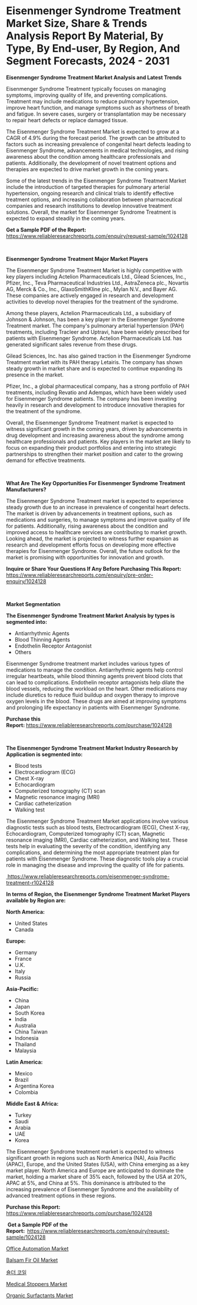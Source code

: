 <p><h1>Eisenmenger Syndrome Treatment Market Size, Share & Trends Analysis Report By Material, By Type, By End-user, By Region, And Segment Forecasts, 2024 - 2031</h1></p><p><strong>Eisenmenger Syndrome Treatment Market Analysis and Latest Trends</strong></p>
<p><p>Eisenmenger Syndrome Treatment typically focuses on managing symptoms, improving quality of life, and preventing complications. Treatment may include medications to reduce pulmonary hypertension, improve heart function, and manage symptoms such as shortness of breath and fatigue. In severe cases, surgery or transplantation may be necessary to repair heart defects or replace damaged tissue.</p><p>The Eisenmenger Syndrome Treatment Market is expected to grow at a CAGR of 4.9% during the forecast period. The growth can be attributed to factors such as increasing prevalence of congenital heart defects leading to Eisenmenger Syndrome, advancements in medical technologies, and rising awareness about the condition among healthcare professionals and patients. Additionally, the development of novel treatment options and therapies are expected to drive market growth in the coming years.</p><p>Some of the latest trends in the Eisenmenger Syndrome Treatment Market include the introduction of targeted therapies for pulmonary arterial hypertension, ongoing research and clinical trials to identify effective treatment options, and increasing collaboration between pharmaceutical companies and research institutions to develop innovative treatment solutions. Overall, the market for Eisenmenger Syndrome Treatment is expected to expand steadily in the coming years.</p></p>
<p><strong>Get a Sample PDF of the Report:&nbsp;</strong> <a href="https://www.reliableresearchreports.com/enquiry/request-sample/1024128">https://www.reliableresearchreports.com/enquiry/request-sample/1024128</a></p>
<p>&nbsp;</p>
<p><strong>Eisenmenger Syndrome Treatment Major Market Players</strong></p>
<p><p>The Eisenmenger Syndrome Treatment Market is highly competitive with key players including Actelion Pharmaceuticals Ltd., Gilead Sciences, Inc., Pfizer, Inc., Teva Pharmaceutical Industries Ltd., AstraZeneca plc., Novartis AG, Merck & Co., Inc., GlaxoSmithKline plc., Mylan N.V., and Bayer AG. These companies are actively engaged in research and development activities to develop novel therapies for the treatment of the syndrome.</p><p>Among these players, Actelion Pharmaceuticals Ltd., a subsidiary of Johnson & Johnson, has been a key player in the Eisenmenger Syndrome Treatment market. The company's pulmonary arterial hypertension (PAH) treatments, including Tracleer and Uptravi, have been widely prescribed for patients with Eisenmenger Syndrome. Actelion Pharmaceuticals Ltd. has generated significant sales revenue from these drugs.</p><p>Gilead Sciences, Inc. has also gained traction in the Eisenmenger Syndrome Treatment market with its PAH therapy Letairis. The company has shown steady growth in market share and is expected to continue expanding its presence in the market.</p><p>Pfizer, Inc., a global pharmaceutical company, has a strong portfolio of PAH treatments, including Revatio and Adempas, which have been widely used for Eisenmenger Syndrome patients. The company has been investing heavily in research and development to introduce innovative therapies for the treatment of the syndrome.</p><p>Overall, the Eisenmenger Syndrome Treatment market is expected to witness significant growth in the coming years, driven by advancements in drug development and increasing awareness about the syndrome among healthcare professionals and patients. Key players in the market are likely to focus on expanding their product portfolios and entering into strategic partnerships to strengthen their market position and cater to the growing demand for effective treatments.</p></p>
<p>&nbsp;</p>
<p><strong>What Are The Key Opportunities For Eisenmenger Syndrome Treatment Manufacturers?</strong></p>
<p><p>The Eisenmenger Syndrome Treatment market is expected to experience steady growth due to an increase in prevalence of congenital heart defects. The market is driven by advancements in treatment options, such as medications and surgeries, to manage symptoms and improve quality of life for patients. Additionally, rising awareness about the condition and improved access to healthcare services are contributing to market growth. Looking ahead, the market is projected to witness further expansion as research and development efforts focus on developing more effective therapies for Eisenmenger Syndrome. Overall, the future outlook for the market is promising with opportunities for innovation and growth.</p></p>
<p><strong>Inquire or Share Your Questions If Any Before Purchasing This Report:</strong> <a href="https://www.reliableresearchreports.com/enquiry/pre-order-enquiry/1024128">https://www.reliableresearchreports.com/enquiry/pre-order-enquiry/1024128</a></p>
<p>&nbsp;</p>
<p><strong>Market Segmentation</strong></p>
<p><strong>The Eisenmenger Syndrome Treatment Market Analysis by types is segmented into:</strong></p>
<p><ul><li>Antiarrhythmic Agents</li><li>Blood Thinning Agents</li><li>Endothelin Receptor Antagonist</li><li>Others</li></ul></p>
<p><p>Eisenmenger Syndrome treatment market includes various types of medications to manage the condition. Antiarrhythmic agents help control irregular heartbeats, while blood thinning agents prevent blood clots that can lead to complications. Endothelin receptor antagonists help dilate the blood vessels, reducing the workload on the heart. Other medications may include diuretics to reduce fluid buildup and oxygen therapy to improve oxygen levels in the blood. These drugs are aimed at improving symptoms and prolonging life expectancy in patients with Eisenmenger Syndrome.</p></p>
<p><strong>Purchase this Report:&nbsp;</strong><a href="https://www.reliableresearchreports.com/purchase/1024128">https://www.reliableresearchreports.com/purchase/1024128</a></p>
<p>&nbsp;</p>
<p><strong>The Eisenmenger Syndrome Treatment Market Industry Research by Application is segmented into:</strong></p>
<p><ul><li>Blood tests</li><li>Electrocardiogram (ECG)</li><li>Chest X-ray</li><li>Echocardiogram</li><li>Computerized tomography (CT) scan</li><li>Magnetic resonance imaging (MRI)</li><li>Cardiac catheterization</li><li>Walking test</li></ul></p>
<p><p>The Eisenmenger Syndrome Treatment Market applications involve various diagnostic tests such as blood tests, Electrocardiogram (ECG), Chest X-ray, Echocardiogram, Computerized tomography (CT) scan, Magnetic resonance imaging (MRI), Cardiac catheterization, and Walking test. These tests help in evaluating the severity of the condition, identifying any complications, and determining the most appropriate treatment plan for patients with Eisenmenger Syndrome. These diagnostic tools play a crucial role in managing the disease and improving the quality of life for patients.</p></p>
<p><a href="https://www.reliableresearchreports.com/eisenmenger-syndrome-treatment-r1024128">&nbsp;https://www.reliableresearchreports.com/eisenmenger-syndrome-treatment-r1024128</a></p>
<p><strong>In terms of Region, the Eisenmenger Syndrome Treatment Market Players available by Region are:</strong></p>
<p>
    <p> <strong> North America: </strong>
        <ul>
            <li>United States</li>
            <li>Canada</li>
        </ul>
        </p> 
    <p> <strong> Europe: </strong>
        <ul>
            <li>Germany</li>
            <li>France</li>
            <li>U.K.</li>
            <li>Italy</li>
            <li>Russia</li>
        </ul>
        </p> 
    <p> <strong> Asia-Pacific: </strong>
        <ul>
            <li>China</li>
            <li>Japan</li>
            <li>South Korea</li>
            <li>India</li>
            <li>Australia</li>
            <li>China Taiwan</li>
            <li>Indonesia</li>
            <li>Thailand</li>
            <li>Malaysia</li>
        </ul>
        </p> 
    <p> <strong> Latin America: </strong>
        <ul>
            <li>Mexico</li>
            <li>Brazil</li>
            <li>Argentina Korea</li>
            <li>Colombia</li>
        </ul>
        </p> 
    <p> <strong> Middle East & Africa: </strong>
        <ul>
            <li>Turkey</li>
            <li>Saudi</li>
            <li>Arabia</li>
            <li>UAE</li>
            <li>Korea</li>
        </ul>
    </p>
    </p>
<p><p>The Eisenmenger Syndrome treatment market is expected to witness significant growth in regions such as North America (NA), Asia Pacific (APAC), Europe, and the United States (USA), with China emerging as a key market player. North America and Europe are anticipated to dominate the market, holding a market share of 35% each, followed by the USA at 20%, APAC at 5%, and China at 5%. This dominance is attributed to the increasing prevalence of Eisenmenger Syndrome and the availability of advanced treatment options in these regions.</p></p>
<p><strong>Purchase this Report: </strong><a href="https://www.reliableresearchreports.com/purchase/1024128">https://www.reliableresearchreports.com/purchase/1024128</a></p>
<p>&nbsp;<strong>Get a Sample PDF of the Report:&nbsp;&nbsp;</strong><a href="https://www.reliableresearchreports.com/enquiry/request-sample/1024128">https://www.reliableresearchreports.com/enquiry/request-sample/1024128</a></p>
<p><strong></strong></p>
<p><p><a href="https://www.linkedin.com/pulse/analyzing-office-automation-market-global-industry-asn2e">Office Automation Market</a></p><p><a href="https://github.com/eeaveuhhh/Market-Research-Report-List-2/blob/main/balsam-fir-oil-market.md">Balsam Fir Oil Market</a></p><p><a href="https://github.com/oajzkywllm460/Market-Research-Report-List-2/blob/main/201856549557.md">숄더 코일</a></p><p><a href="https://www.linkedin.com/pulse/medical-stoppers-market-size-reveals-best-marketing-channels-tjt1e">Medical Stoppers Market</a></p><p><a href="https://github.com/brentleyjimmiealvaradoz4l1rea/Market-Research-Report-List-2/blob/main/organic-surfactants-market.md">Organic Surfactants Market</a></p></p>